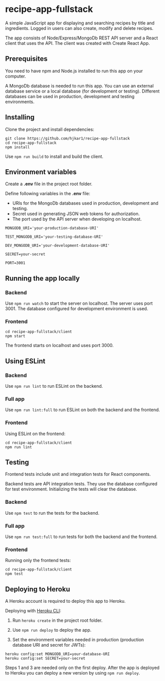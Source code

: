 # recipe-app-fullstack
A simple JavaScript app for displaying and searching recipes by title and ingredients. Logged in users can also create, modify and delete recipes.

The app consists of Node/Express/MongoDb REST API server and a React client that uses the API. The client was created with Create React App.
## Prerequisites
You need to have npm and Node.js installed to run this app on your computer.

A MongoDb database is needed to run this app. You can use an external database service or a local database (for development or testing). Different databases can be used in production, development and testing environments.

## Installing
Clone the project and install dependencies:
```
git clone https://github.com/hjkar1/recipe-app-fullstack 
cd recipe-app-fullstack
npm install
```

Use `npm run build` to install and build the client.

## Environment variables
Create a **.env** file in the project root folder.

Define following variables in the **.env** file:
- URIs for the MongoDb databases used in production, development and testing.
- Secret used in generating JSON web tokens for authorization.
- The port used by the API server when developing on localhost.

```
MONGODB_URI='your-production-database-URI'

TEST_MONGODB_URI='your-testing-database-URI'

DEV_MONGODB_URI='your-development-database-URI'

SECRET=your-secret

PORT=3001
```
## Running the app locally
### Backend
Use `npm run watch` to start the server on localhost. The server uses port 3001. The database configured for development environment is used.
### Frontend
```
cd recipe-app-fullstack/client
npm start
```
The frontend starts on localhost and uses port 3000.

## Using ESLint
### Backend
Use `npm run lint` to run ESLint on the backend.
### Full app
Use `npm run lint:full` to run ESLint on both the backend and the frontend.
### Frontend
Using ESLint on the frontend:
```
cd recipe-app-fullstack/client
npm run lint
```

## Testing
Frontend tests include unit and integration tests for React components. 

Backend tests are API integration tests. They use the database configured for test environment. Initializing the tests will clear the database.
### Backend
Use `npm test` to run the tests for the backend.
### Full app
Use `npm run test:full` to run tests for both the backend and the frontend.
### Frontend
Running only the frontend tests:
```
cd recipe-app-fullstack/client
npm test
```

## Deploying to Heroku
A Heroku account is required to deploy this app to Heroku.

Deploying with [Heroku CLI](https://devcenter.heroku.com/articles/heroku-cli):

1. Run `heroku create` in the project root folder.

2. Use `npm run deploy` to deploy the app.

3. Set the environment variables needed in production (production database URI and secret for JWTs):
```
heroku config:set MONGODB_URI=your-database-URI
heroku config:set SECRET=your-secret
```

Steps 1 and 3 are needed only on the first deploy. After the app is deployed to Heroku you can deploy a new version by using `npm run deploy`.
